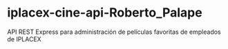 # iplacex-cine-api-Roberto_Palape
 API REST Express para administración de películas favoritas de empleados de IPLACEX
